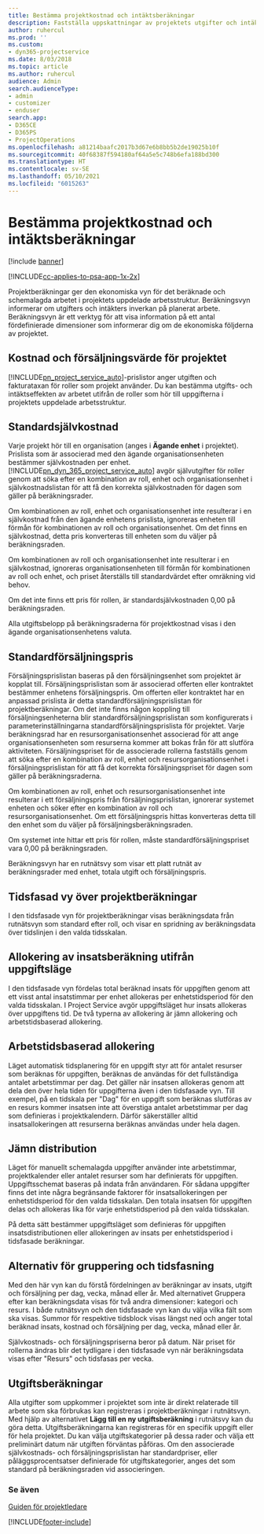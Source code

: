 ```yaml
---
title: Bestämma projektkostnad och intäktsberäkningar
description: Fastställa uppskattningar av projektets utgifter och intäkter i Project Service
author: ruhercul
ms.prod: ''
ms.custom:
- dyn365-projectservice
ms.date: 8/03/2018
ms.topic: article
ms.author: ruhercul
audience: Admin
search.audienceType:
- admin
- customizer
- enduser
search.app:
- D365CE
- D365PS
- ProjectOperations
ms.openlocfilehash: a81214baafc2017b3d67e6b8bb5b2de19025b10f
ms.sourcegitcommit: 40f68387f594180af64a5e5c748b6efa188bd300
ms.translationtype: HT
ms.contentlocale: sv-SE
ms.lasthandoff: 05/10/2021
ms.locfileid: "6015263"
---
```

# <a name="determine-project-cost-and-revenue-estimates"></a>Bestämma projektkostnad och intäktsberäkningar 

[!include [banner](../includes/psa-now-project-operations.md)]

[!INCLUDE[cc-applies-to-psa-app-1x-2x](../includes/cc-applies-to-psa-app-1x-2x.md)]

Projektberäkningar ger den ekonomiska vyn för det beräknade och schemalagda arbetet i projektets uppdelade arbetsstruktur. Beräkningsvyn informerar om utgifters och intäkters inverkan på planerat arbete. Beräkningsvyn är ett verktyg för att visa information på ett antal fördefinierade dimensioner som informerar dig om de ekonomiska följderna av projektet.  
  
## <a name="cost-and-sales-value-of-the-project"></a>Kostnad och försäljningsvärde för projektet  
[!INCLUDE[pn_project_service_auto](../includes/pn-project-service-auto.md)]-prislistor anger utgiften och fakturataxan för roller som projekt använder. Du kan bestämma utgifts- och intäktseffekten av arbetet utifrån de roller som hör till uppgifterna i projektets uppdelade arbetsstruktur.  
  
## <a name="cost-price-defaulting"></a>Standardsjälvkostnad  
Varje projekt hör till en organisation (anges i **Ägande enhet** i projektet). Prislista som är associerad med den ägande organisationsenheten bestämmer självkostnaden per enhet. [!INCLUDE[pn_dyn_365_project_service_auto](../includes/pn-dyn-365-project-service-auto.md)] avgör självutgifter för roller genom att söka efter en kombination av roll, enhet och organisationsenhet i självkostnadslistan för att få den korrekta självkostnaden för dagen som gäller på beräkningsrader.  
  
Om kombinationen av roll, enhet och organisationsenhet inte resulterar i en självkostnad från den ägande enhetens prislista, ignoreras enheten till förmån för kombinationen av roll och organisationsenhet. Om det finns en självkostnad, detta pris konverteras till enheten som du väljer på beräkningsraden.  
  
Om kombinationen av roll och organisationsenhet inte resulterar i en självkostnad, ignoreras organisationsenheten till förmån för kombinationen av roll och enhet, och priset återställs till standardvärdet efter omräkning vid behov.  
  
 Om det inte finns ett pris för rollen, är standardsjälvkostnaden 0,00 på beräkningsraden.  
  
 Alla utgiftsbelopp på beräkningsraderna för projektkostnad visas i den ägande organisationsenhetens valuta.  
  
## <a name="sales-price-defaulting"></a>Standardförsäljningspris  
Försäljningsprislistan baseras på den försäljningsenhet som projektet är kopplat till. Försäljningsprislistan som är associerad offerten eller kontraktet bestämmer enhetens försäljningspris. Om offerten eller kontraktet har en anpassad prislista är detta standardförsäljningsprislistan för projektberäkningar. Om det inte finns någon koppling till försäljningsenheterna blir standardförsäljningsprislistan som konfigurerats i parameterinställningarna standardförsäljningsprislista för projektet. Varje beräkningsrad har en resursorganisationsenhet associerad för att ange organisationsenheten som resurserna kommer att bokas från för att slutföra aktiviteten. Försäljningspriset för de associerade rollerna fastställs genom att söka efter en kombination av roll, enhet och resursorganisationsenhet i försäljningsprislistan för att få det korrekta försäljningspriset för dagen som gäller på beräkningsraderna.  
  
Om kombinationen av roll, enhet och resursorganisationsenhet inte resulterar i ett försäljningspris från försäljningsprislistan, ignorerar systemet enheten och söker efter en kombination av roll och resursorganisationsenhet. Om ett försäljningspris hittas konverteras detta till den enhet som du väljer på försäljningsberäkningsraden.  
  
Om systemet inte hittar ett pris för rollen, måste standardförsäljningspriset vara 0,00 på beräkningsraden.  
  
Beräkningsvyn har en rutnätsvy som visar ett platt rutnät av beräkningsrader med enhet, totala utgift och försäljningspris.  
  
## <a name="time-phased-view-of-project-estimates"></a>Tidsfasad vy över projektberäkningar  
I den tidsfasade vyn för projektberäkningar visas beräkningsdata från rutnätsvyn som standard efter roll, och visar en spridning av beräkningsdata över tidslinjen i den valda tidsskalan.  
  
## <a name="effort-estimate-allocation-based-on-task-mode"></a>Allokering av insatsberäkning utifrån uppgiftsläge  
I den tidsfasade vyn fördelas total beräknad insats för uppgiften genom att ett visst antal insatstimmar per enhet allokeras per enhetstidsperiod för den valda tidsskalan. I Project Service avgör uppgiftsläget hur insats allokeras över uppgiftens tid. De två typerna av allokering är jämn allokering och arbetstidsbaserad allokering. 
  
## <a name="work-hours-based-allocation"></a>Arbetstidsbaserad allokering  
Läget automatisk tidsplanering för en uppgift styr att för antalet resurser som beräknas för uppgiften, beräknas de användas för det fullständiga antalet arbetstimmar per dag. Det gäller när insatsen allokeras genom att dela den över hela tiden för uppgifterna även i den tidsfasade vyn. Till exempel, på en tidskala per "Dag" för en uppgift som beräknas slutföras av en resurs kommer insatsen inte att överstiga antalet arbetstimmar per dag som definieras i projektkalendern. Därför säkerställer alltid insatsallokeringen att resurserna beräknas användas under hela dagen.  
  
## <a name="even-distribution"></a>Jämn distribution  
Läget för manuellt schemalagda uppgifter använder inte arbetstimmar, projektkalender eller antalet resurser som har definierats för uppgiften. Uppgiftsschemat baseras på indata från användaren. För sådana uppgifter finns det inte några begränsande faktorer för insatsallokeringen per enhetstidsperiod för den valda tidsskalan. Den totala insatsen för uppgiften delas och allokeras lika för varje enhetstidsperiod på den valda tidsskalan.  
  
På detta sätt bestämmer uppgiftsläget som definieras för uppgiften insatsdistributionen eller allokeringen av insats per enhetstidsperiod i tidsfasade beräkningar.  
  
## <a name="grouping-and-time-phasing-options"></a>Alternativ för gruppering och tidsfasning  
Med den här vyn kan du förstå fördelningen av beräkningar av insats, utgift och försäljning per dag, vecka, månad eller år. Med alternativet Gruppera efter kan beräkningsdata visas för två andra dimensioner: kategori och resurs. I både rutnätsvyn och den tidsfasade vyn kan du välja vilka fält som ska visas. Summor för respektive tidsblock visas längst ned och anger total beräknad insats, kostnad och försäljning per dag, vecka, månad eller år.  
  
Självkostnads- och försäljningspriserna beror på datum. När priset för rollerna ändras blir det tydligare i den tidsfasade vyn när beräkningsdata visas efter "Resurs" och tidsfasas per vecka.  
  
## <a name="expense-estimates"></a>Utgiftsberäkningar  
Alla utgifter som uppkommer i projektet som inte är direkt relaterade till arbete som ska förbrukas kan registreras i projektberäkningar i rutnätsvyn. Med hjälp av alternativet **Lägg till en ny utgiftsberäkning** i rutnätsvy kan du göra detta. Utgiftsberäkningarna kan registreras för en specifik uppgift eller för hela projektet. Du kan välja utgiftskategorier på dessa rader och välja ett preliminärt datum när utgiften förväntas påföras. Om den associerade självkostnads- och försäljningsprislistan har standardpriser, eller påläggsprocentsatser definierade för utgiftskategorier, anges det som standard på beräkningsraden vid associeringen.  
  
### <a name="see-also"></a>Se även  
 [Guiden för projektledare](../psa/project-manager-guide.md)


[!INCLUDE[footer-include](../includes/footer-banner.md)]